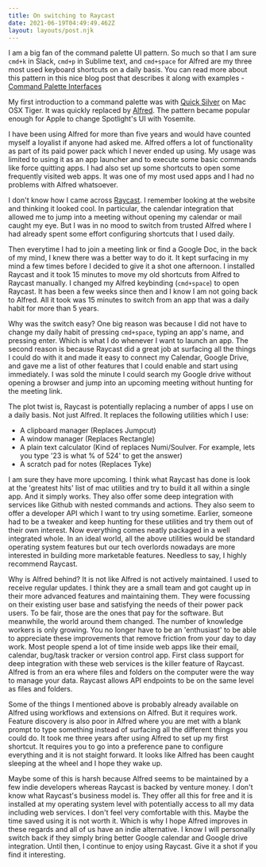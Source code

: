 ```yaml
---
title: On switching to Raycast
date: 2021-06-19T04:49:49.462Z
layout: layouts/post.njk
---
```

I am a big fan of the command palette UI pattern. So much so that I am sure `cmd+k` in Slack, `cmd+p` in Sublime text, and `cmd+space` for Alfred are my three most used keyboard shortcuts on a daily basis. You can read more about this pattern in this nice blog post that describes it along with examples - [Command Palette Interfaces ](https://philipcdavis.com/writing/command-palette-interfaces)

My first introduction to a command palette was with [Quick Silver](https://qsapp.com) on Mac OSX Tiger. It was quickly replaced by [Alfred](https://www.alfredapp.com). The pattern became popular enough for Apple to change Spotlight's UI with Yosemite.

I have been using Alfred for more than five years and would have counted myself a loyalist if anyone had asked me. Alfred offers a lot of functionality as part of its paid power pack which I never ended up using. My usage was limited to using it as an app launcher and to execute some basic commands like force quitting apps. I had also set up some shortcuts to open some frequently visited web apps. It was one of my most used apps and I had no problems with Alfred whatsoever.

I don't know how I came across [Raycast](https://raycast.com). I remember looking at the website and thinking it looked cool. In particular, the calendar integration that allowed me to jump into a meeting without opening my calendar or mail caught my eye. But I was in no mood to switch from trusted Alfred where I had already spent some effort configuring shortcuts that I used daily.

Then everytime I had to join a meeting link or find a Google Doc, in the back of my mind, I knew there was a better way to do it. It kept surfacing in my mind a few times before I decided to give it a shot one afternoon. I installed Raycast and it took 15 minutes to move my old shortcuts from Alfred to Raycast manually. I changed my Alfred keybinding (`cmd+space`) to open Raycast. It has been a few weeks since then and I know I am not going back to Alfred. All it took was 15 minutes to switch from an app that was a daily habit for more than 5 years. 

Why was the switch easy? 
One big reason was because I did not have to change my daily habit of pressing `cmd+space`, typing an app's name, and pressing enter. Which is what I do whenever I want to launch an app. The second reason is because Raycast did a great job at surfacing all the things I could do with it and made it easy to connect my Calendar, Google Drive, and gave me a list of other features that I could enable and start using immediately. I was sold the minute I could search my Google drive without opening a browser and jump into an upcoming meeting without hunting for the meeting link.

The plot twist is, Raycast is potentially replacing a number of apps I use on a daily basis. Not just Alfred. It replaces the following utilities which I use:

* A clipboard manager (Replaces Jumpcut)
* A window manager (Replaces Rectangle)
* A plain text calculator (Kind of replaces Numi/Soulver. For example, lets you type '23 is what % of 524' to get the answer)
* A scratch pad for notes (Replaces Tyke)

I am sure they have more upcoming. I think what Raycast has done is look at the 'greatest hits' list of mac utilities and try to build it all within a single app. And it simply works. They also offer some deep integration with services like Github with nested commands and actions. They also seem to offer a developer API which I want to try using sometime. Earlier, someone had to be a tweaker and keep hunting for these utilities and try them out of their own interest. Now everything comes neatly packaged in a well integrated whole. In an ideal world, all the above utilities would be standard operating system features but our tech overlords nowadays are more interested in building more marketable features. Needless to say, I highly recommend Raycast.

Why is Alfred behind?
It is not like Alfred is not actively maintained. I used to receive regular updates. I think they are a small team and got caught up in their more advanced features and maintaining them. They were focussing on their existing user base and satisfying the needs of their power pack users. To be fair, those are the ones that pay for the software. But meanwhile, the world around them changed. The number of knowledge workers is only growing. You no longer have to be an 'enthusiast' to be able to appreciate these improvements that remove friction from your day to day work. Most people spend a lot of time inside web apps like their email, calendar, bug/task tracker or version control app. First class support for deep integration with these web services is the killer feature of Raycast. Alfred is from an era where files and folders on the computer were the way to manage your data. Raycast allows API endpoints to be on the same level as files and folders.

Some of the things I mentioned above is probably already available on Alfred using workflows and extensions on Alfred. But it requires work. Feature discovery is also poor in Alfred where you are met with a blank prompt to type something instead of surfacing all the different things you could do. It took me three years after using Alfred to set up my first shortcut. It requires you to go into a preference pane to configure everything and it is not staight forward. It looks like Alfred has been caught sleeping at the wheel and I hope they wake up.

Maybe some of this is harsh because Alfred seems to be maintained by a few indie developers whereas Raycast is backed by venture money. I don't know what Raycast's business model is. They offer all this for free and it is installed at my operating system level with potentially access to all my data including web services. I don't feel very comfortable with this. Maybe the time saved using it is not worth it. Which is why I hope Alfred improves in these regards and all of us have an indie alternative. I know I will personally switch back if they simply bring better Google calendar and Google drive integration. Until then, I continue to enjoy using Raycast. Give it a shot if you find it interesting.